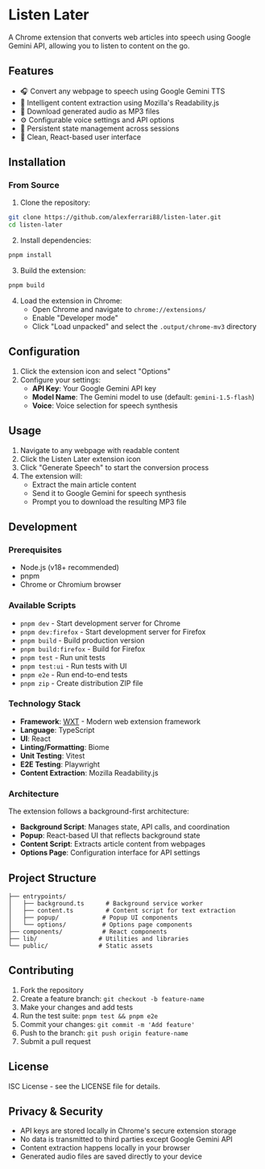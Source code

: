 # Listen Later

A Chrome extension that converts web articles into speech using Google Gemini API, allowing you to listen to content on the go.

## Features

- 🎧 Convert any webpage to speech using Google Gemini TTS
- 📖 Intelligent content extraction using Mozilla's Readability.js
- 💾 Download generated audio as MP3 files
- ⚙️ Configurable voice settings and API options
- 🔄 Persistent state management across sessions
- 🎨 Clean, React-based user interface

## Installation

### From Source

1. Clone the repository:
```bash
git clone https://github.com/alexferrari88/listen-later.git
cd listen-later
```

2. Install dependencies:
```bash
pnpm install
```

3. Build the extension:
```bash
pnpm build
```

4. Load the extension in Chrome:
   - Open Chrome and navigate to `chrome://extensions/`
   - Enable "Developer mode"
   - Click "Load unpacked" and select the `.output/chrome-mv3` directory

## Configuration

1. Click the extension icon and select "Options"
2. Configure your settings:
   - **API Key**: Your Google Gemini API key
   - **Model Name**: The Gemini model to use (default: `gemini-1.5-flash`)
   - **Voice**: Voice selection for speech synthesis

## Usage

1. Navigate to any webpage with readable content
2. Click the Listen Later extension icon
3. Click "Generate Speech" to start the conversion process
4. The extension will:
   - Extract the main article content
   - Send it to Google Gemini for speech synthesis
   - Prompt you to download the resulting MP3 file

## Development

### Prerequisites

- Node.js (v18+ recommended)
- pnpm
- Chrome or Chromium browser

### Available Scripts

- `pnpm dev` - Start development server for Chrome
- `pnpm dev:firefox` - Start development server for Firefox
- `pnpm build` - Build production version
- `pnpm build:firefox` - Build for Firefox
- `pnpm test` - Run unit tests
- `pnpm test:ui` - Run tests with UI
- `pnpm e2e` - Run end-to-end tests
- `pnpm zip` - Create distribution ZIP file

### Technology Stack

- **Framework**: [WXT](https://wxt.dev/) - Modern web extension framework
- **Language**: TypeScript
- **UI**: React
- **Linting/Formatting**: Biome
- **Unit Testing**: Vitest
- **E2E Testing**: Playwright
- **Content Extraction**: Mozilla Readability.js

### Architecture

The extension follows a background-first architecture:

- **Background Script**: Manages state, API calls, and coordination
- **Popup**: React-based UI that reflects background state
- **Content Script**: Extracts article content from webpages
- **Options Page**: Configuration interface for API settings

## Project Structure

```
├── entrypoints/
│   ├── background.ts      # Background service worker
│   ├── content.ts         # Content script for text extraction
│   ├── popup/            # Popup UI components
│   └── options/          # Options page components
├── components/           # React components
├── lib/                 # Utilities and libraries
└── public/              # Static assets
```

## Contributing

1. Fork the repository
2. Create a feature branch: `git checkout -b feature-name`
3. Make your changes and add tests
4. Run the test suite: `pnpm test && pnpm e2e`
5. Commit your changes: `git commit -m 'Add feature'`
6. Push to the branch: `git push origin feature-name`
7. Submit a pull request

## License

ISC License - see the LICENSE file for details.

## Privacy & Security

- API keys are stored locally in Chrome's secure extension storage
- No data is transmitted to third parties except Google Gemini API
- Content extraction happens locally in your browser
- Generated audio files are saved directly to your device